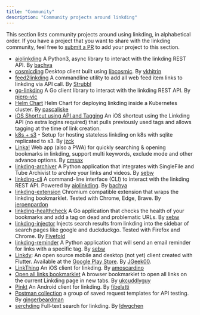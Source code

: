 ```yaml
---
title: "Community"
description: "Community projects around linkding"
---
```


This section lists community projects around using linkding, in alphabetical order. If you have a project that you want to share with the linkding community, feel free to [submit a PR](https://github.com/sissbruecker/linkding/edit/master/docs/src/content/docs/community.md) to add your project to this section.

- [aiolinkding](https://github.com/bachya/aiolinkding) A Python3, async library to interact with the linkding REST API. By [bachya](https://github.com/bachya)
- [cosmicding](https://github.com/vkhitrin/cosmicding) Desktop client built using [libcosmic](https://github.com/pop-os/libcosmic). By [vkhitrin](https://github.com/vkhitrin)
- [feed2linkding](https://codeberg.org/strubbl/feed2linkding) A commandline utility to add all web feed item links to linkding via API call. By [Strubbl](https://github.com/Strubbl)
- [go-linkding](https://github.com/piero-vic/go-linkding) A Go client library to interact with the linkding REST API. By [piero-vic](https://github.com/piero-vic)
- [Helm Chart](https://charts.pascaliske.dev/charts/linkding/) Helm Chart for deploying linkding inside a Kubernetes cluster. By [pascaliske](https://github.com/pascaliske)
- [iOS Shortcut using API and Tagging](https://gist.github.com/andrewdolphin/a7dff49505e588d940bec55132fab8ad) An iOS shortcut using the Linkding API (no extra logins required) that pulls previously used tags and allows tagging at the time of link creation.
- [k8s + s3](https://github.com/jzck/linkding-k8s-s3) - Setup for hosting stateless linkding on k8s with sqlite replicated to s3. By [jzck](https://github.com/jzck)
- [Linka!](https://github.com/cmsax/linka) Web app (also a PWA) for quickly searching & opening bookmarks in linkding, support multi keywords, exclude mode and other advance options. By [cmsax](https://github.com/cmsax)
- [linkding-archiver](https://github.com/sebw/linkding-archiver) A Python application that integrates with SingleFile and Tube Archivist to archive your links and videos. By [sebw](https://github.com/sebw)  
- [linkding-cli](https://github.com/bachya/linkding-cli) A command-line interface (CLI) to interact with the linkding REST API. Powered by [aiolinkding](https://github.com/bachya/aiolinkding). By [bachya](https://github.com/bachya)
- [linkding-extension](https://github.com/jeroenpardon/linkding-extension) Chromium compatible extension that wraps the linkding bookmarklet. Tested with Chrome, Edge, Brave. By [jeroenpardon](https://github.com/jeroenpardon)
- [linkding-healthcheck](https://github.com/sebw/linkding-healthcheck) A Go application that checks the health of your bookmarks and add a tag on dead and problematic URLs. By [sebw](https://github.com/sebw) 
- [linkding-injector](https://github.com/Fivefold/linkding-injector) Injects search results from linkding into the sidebar of search pages like google and duckduckgo. Tested with Firefox and Chrome. By [Fivefold](https://github.com/Fivefold)
- [linkding-reminder](https://github.com/sebw/linkding-reminder) A Python application that will send an email reminder for links with a specific tag. By [sebw](https://github.com/sebw) 
- [Linkdy](https://github.com/JGeek00/linkdy): An open source mobile and desktop (not yet) client created with Flutter. Available at the [Google Play Store](https://play.google.com/store/apps/details?id=com.jgeek00.linkdy). By [JGeek00](https://github.com/JGeek00).
- [LinkThing](https://apps.apple.com/us/app/linkthing/id1666031776) An iOS client for linkding. By [amoscardino](https://github.com/amoscardino)
- [Open all links bookmarklet](https://gist.github.com/ukcuddlyguy/336dd7339e6d35fc64a75ccfc9323c66) A browser bookmarklet to open all links on the current Linkding page in new tabs. By [ukcuddlyguy](https://github.com/ukcuddlyguy)
- [Pinkt](https://github.com/fibelatti/pinboard-kotlin) An Android client for linkding. By [fibelatti](https://github.com/fibelatti)
- [Postman collection](https://gist.github.com/gingerbeardman/f0b42502f3bc9344e92ce63afd4360d3) a group of saved request templates for API testing. By [gingerbeardman](https://github.com/gingerbeardman)
- [serchding](https://github.com/ldwgchen/serchding) Full-text search for linkding. By [ldwgchen](https://github.com/ldwgchen)
